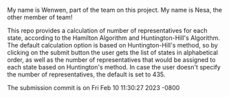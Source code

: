 My name is Wenwen, part of the team on this project.
My name is Nesa, the other member of team!

This repo provides a calculation of number of representatives for each state, according to the Hamilton Algorithm and Huntington-Hill's Algorithm. 
The default calculation option is based on Huntington-Hill's method, so by clicking on the submit button the user gets the list of states in alphabetical order, as well as the number of representatives that would be assigned to each state based on Huntington's method.
In case the user doesn't specify the number of representatives, the default is set to 435.


The submission commit is on Fri Feb 10 11:30:27 2023 -0800

   